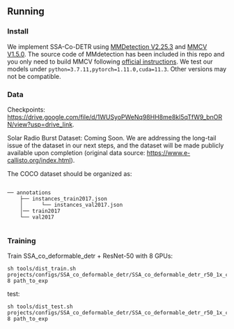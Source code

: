 ## Running

### Install
We implement SSA-Co-DETR using [MMDetection V2.25.3](https://github.com/open-mmlab/mmdetection/releases/tag/v2.25.3) and [MMCV V1.5.0](https://github.com/open-mmlab/mmcv/releases/tag/v1.5.0).
The source code of MMdetection has been included in this repo and you only need to build MMCV following [official instructions](https://github.com/open-mmlab/mmcv/tree/v1.5.0#installation).
We test our models under ```python=3.7.11,pytorch=1.11.0,cuda=11.3```. Other versions may not be compatible. 

### Data
Checkpoints: https://drive.google.com/file/d/1WUSyoPWeNq98HH8me8kl5qTfW9_bnORN/view?usp=drive_link.

Solar Radio Burst Dataset: Coming Soon. We are addressing the long-tail issue of the dataset in our next steps, and the dataset will be made publicly available upon completion (original data source: https://www.e-callisto.org/index.html).

The COCO dataset should be organized as:
```

── annotations
    ├── instances_train2017.json
    │      └── instances_val2017.json
    │── train2017
    └── val2017
      
```

### Training
Train SSA_co_deformable_detr + ResNet-50 with 8 GPUs:
```shell
sh tools/dist_train.sh projects/configs/SSA_co_deformable_detr/SSA_co_deformable_detr_r50_1x_coco.py 8 path_to_exp
```
test:
```shell
sh tools/dist_test.sh projects/configs/SSA_co_deformable_detr/SSA_co_deformable_detr_r50_1x_coco.py 8 path_to_exp
```


